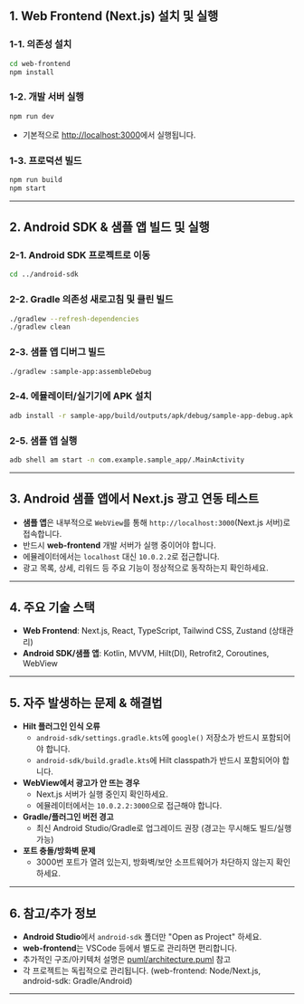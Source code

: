 ## 1. Web Frontend (Next.js) 설치 및 실행

### 1-1. 의존성 설치

```bash
cd web-frontend
npm install
```

### 1-2. 개발 서버 실행

```bash
npm run dev
```
- 기본적으로 [http://localhost:3000](http://localhost:3000)에서 실행됩니다.

### 1-3. 프로덕션 빌드

```bash
npm run build
npm start
```

---

## 2. Android SDK & 샘플 앱 빌드 및 실행

### 2-1. Android SDK 프로젝트로 이동

```bash
cd ../android-sdk
```

### 2-2. Gradle 의존성 새로고침 및 클린 빌드

```bash
./gradlew --refresh-dependencies
./gradlew clean
```

### 2-3. 샘플 앱 디버그 빌드

```bash
./gradlew :sample-app:assembleDebug
```

### 2-4. 에뮬레이터/실기기에 APK 설치

```bash
adb install -r sample-app/build/outputs/apk/debug/sample-app-debug.apk
```

### 2-5. 샘플 앱 실행

```bash
adb shell am start -n com.example.sample_app/.MainActivity
```

---

## 3. Android 샘플 앱에서 Next.js 광고 연동 테스트

- **샘플 앱**은 내부적으로 `WebView`를 통해 `http://localhost:3000`(Next.js 서버)로 접속합니다.
- 반드시 **web-frontend** 개발 서버가 실행 중이어야 합니다.
- 에뮬레이터에서는 `localhost` 대신 `10.0.2.2`로 접근합니다.
- 광고 목록, 상세, 리워드 등 주요 기능이 정상적으로 동작하는지 확인하세요.

---

## 4. 주요 기술 스택

- **Web Frontend**: Next.js, React, TypeScript, Tailwind CSS, Zustand (상태관리)
- **Android SDK/샘플 앱**: Kotlin, MVVM, Hilt(DI), Retrofit2, Coroutines, WebView

---

## 5. 자주 발생하는 문제 & 해결법

- **Hilt 플러그인 인식 오류**
  - `android-sdk/settings.gradle.kts`에 `google()` 저장소가 반드시 포함되어야 합니다.
  - `android-sdk/build.gradle.kts`에 Hilt classpath가 반드시 포함되어야 합니다.
- **WebView에서 광고가 안 뜨는 경우**
  - Next.js 서버가 실행 중인지 확인하세요.
  - 에뮬레이터에서는 `10.0.2.2:3000`으로 접근해야 합니다.
- **Gradle/플러그인 버전 경고**
  - 최신 Android Studio/Gradle로 업그레이드 권장 (경고는 무시해도 빌드/실행 가능)
- **포트 충돌/방화벽 문제**
  - 3000번 포트가 열려 있는지, 방화벽/보안 소프트웨어가 차단하지 않는지 확인하세요.

---

## 6. 참고/추가 정보

- **Android Studio**에서 `android-sdk` 폴더만 "Open as Project" 하세요.
- **web-frontend**는 VSCode 등에서 별도로 관리하면 편리합니다.
- 추가적인 구조/아키텍처 설명은 [puml/architecture.puml](puml/architecture.puml) 참고
- 각 프로젝트는 독립적으로 관리됩니다. (web-frontend: Node/Next.js, android-sdk: Gradle/Android)

---

